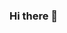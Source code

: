 ### Hi there 👋

<!--
**FatihBurakPala/FatihBurakPala** is a ✨ _special_ ✨ repository because its `README.md` (this file) appears on your GitHub profile.

Here are some ideas to get you started:

- 👋 Hi, my name is Fatih Burak. I'm an Android Developer.
